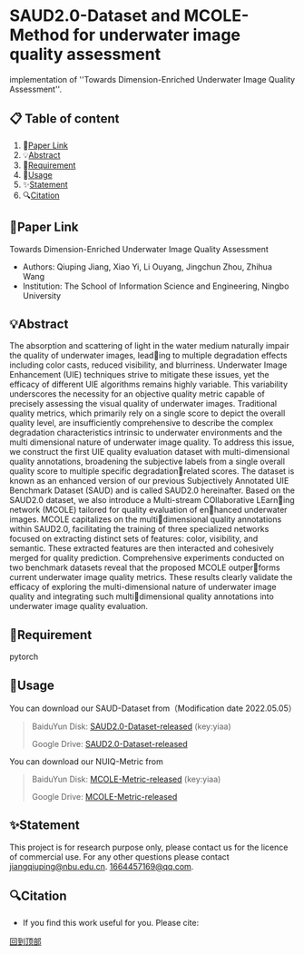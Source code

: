 # SAUD2.0-Dataset and MCOLE-Method for underwater image quality assessment
implementation of ''Towards Dimension-Enriched Underwater Image Quality Assessment''.

## 📋 Table of content
1. 📎[Paper Link](#paper-link)
2. 💡[Abstract](#abstract)
3. 📃[Requirement](#requirement)
4. 📖[Usage](#usage)
5. ✨[Statement](#statement)
6. 🔍[Citation](#citation)

## 📎Paper Link
Towards Dimension-Enriched Underwater Image Quality Assessment
- Authors: Qiuping Jiang, Xiao Yi, Li Ouyang, Jingchun Zhou, Zhihua Wang
- Institution: The School of Information Science and Engineering, Ningbo University

## 💡Abstract
The absorption and scattering of light in the water medium naturally impair the quality of underwater images, leading to multiple degradation effects including color casts, reduced visibility, and blurriness. Underwater Image Enhancement (UIE) techniques strive to mitigate these issues, yet the efficacy of different UIE algorithms remains highly variable. This variability underscores the necessity for an objective quality metric capable of precisely assessing the visual quality of underwater images. Traditional quality metrics, which primarily rely on a single score to depict the overall quality level, are insufficiently comprehensive to describe the complex degradation characteristics intrinsic to underwater environments and the multi dimensional nature of underwater image quality. To address this issue, we construct the first UIE quality evaluation dataset with multi-dimensional quality annotations, broadening the subjective labels from a single overall quality score to multiple specific degradationrelated scores. The dataset is known as an enhanced version of our previous Subjectively Annotated UIE Benchmark Dataset (SAUD) and is called SAUD2.0 hereinafter. Based on the SAUD2.0 dataset, we also introduce a Multi-stream COllaborative LEarning network (MCOLE) tailored for quality evaluation of enhanced underwater images. MCOLE capitalizes on the multidimensional quality annotations within SAUD2.0, facilitating the training of three specialized networks focused on extracting distinct sets of features: color, visibility, and semantic. These extracted features are then interacted and cohesively merged for quality prediction. Comprehensive experiments conducted on two benchmark datasets reveal that the proposed MCOLE outperforms current underwater image quality metrics. These results clearly validate the efficacy of exploring the multi-dimensional nature of underwater image quality and integrating such multidimensional quality annotations into underwater image quality evaluation.

## 📃Requirement
pytorch

## 📖Usage
You can download our SAUD-Dataset from（Modification date 2022.05.05）
>BaiduYun Disk: [SAUD2.0-Dataset-released]()  (key:yiaa)
>
>Google Drive: [SAUD2.0-Dataset-released]()

You can download our NUIQ-Metric from
>BaiduYun Disk: [MCOLE-Metric-released]()  (key:yiaa)
>
>Google Drive: [MCOLE-Metric-released]()


## ✨Statement
This project is for research purpose only, please contact us for the licence of commercial use. For any other questions please contact jiangqiuping@nbu.edu.cn. 1664457169@qq.com.

## 🔍Citation
- If you find this work useful for you. Please cite:

[回到顶部](#readme)
